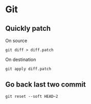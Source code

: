 # Git

## Quickly patch

On source

```
git diff > diff.patch
```

On destination

```
git apply diff.patch
```

## Go back last two commit

```
git reset --soft HEAD~2
```

